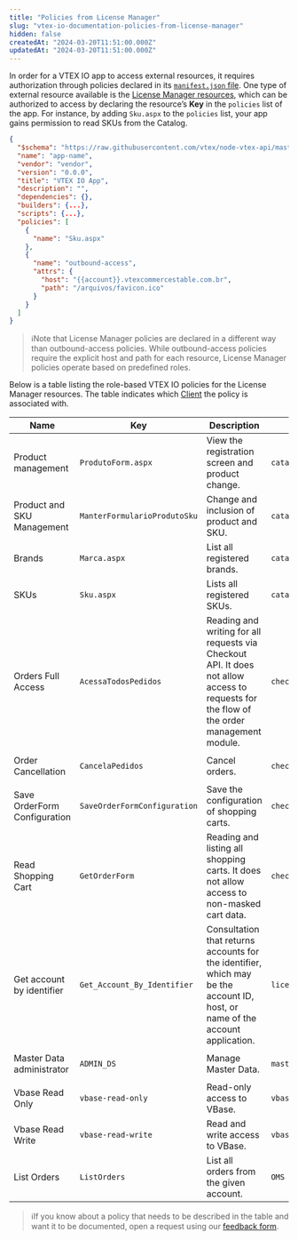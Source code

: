 ```yaml
---
title: "Policies from License Manager"
slug: "vtex-io-documentation-policies-from-license-manager"
hidden: false
createdAt: "2024-03-20T11:51:00.000Z"
updatedAt: "2024-03-20T11:51:00.000Z"
---
```

In order for a  VTEX IO app to access external resources, it requires authorization through policies declared in its [`manifest.json` file](https://developers.vtex.com/docs/guides/vtex-io-documentation-manifest). One type of external resource available is the [License Manager resources](https://help.vtex.com/en/tutorial/license-manager-resources--3q6ztrC8YynQf6rdc6euk3), which can be authorized to access by declaring the resource’s **Key** in the `policies` list of the app. For instance, by adding `Sku.aspx` to the `policies` list,  your app gains permission to read SKUs from the Catalog.

```json
{
  "$schema": "https://raw.githubusercontent.com/vtex/node-vtex-api/master/gen/manifest.schema",
  "name": "app-name",
  "vendor": "vendor",
  "version": "0.0.0",
  "title": "VTEX IO App",
  "description": "",
  "dependencies": {},
  "builders": {...},
  "scripts": {...},
  "policies": [
    {
      "name": "Sku.aspx"
    },
    {
      "name": "outbound-access",
      "attrs": {
        "host": "{{account}}.vtexcommercestable.com.br",
        "path": "/arquivos/favicon.ico"
      }
    }
  ]
}
```

>ℹNote that License Manager policies are declared in a different way than outbound-access policies. While outbound-access policies require the explicit host and path for each resource, License Manager policies operate based on predefined roles.

Below is a table listing the role-based VTEX IO policies for the License Manager resources. The table indicates which [Client](https://developers.vtex.com/docs/guides/vtex-io-documentation-clients) the policy is associated with.

<table>
    <thead>
        <tr>
            <th>Name</th>
            <th>Key</th>
            <th>Description</th>
            <th>Client</th>
            <th>Resources</th>
        </tr>
    </thead>
    <tbody>
        <tr>
            <td>Product management</td>
            <td><code>ProdutoForm.aspx</code>
            </td>
            <td>View the registration screen and product change.</td>
            <td><code>catalog</code>
            </td>
            <td>
                <ul>
                    <li><code>{{account}}.vtexcommercestable.com.br/api/catalog_system/pvt/products/*</code>
                    </li>
                </ul>
            </td>
        </tr>
        <tr>
            <td>Product and SKU Management</td>
            <td><code>ManterFormularioProdutoSku</code>
            </td>
            <td>Change and inclusion of product and SKU.</td>
            <td><code>catalog</code>
            </td>
            <td>
                <ul>
                    <li><code>{{account}}.vtexcommercestable.com.br/api/catalog_system/pvt/products/*</code>
                    </li>
                </ul>
            </td>
        </tr>
        <tr>
            <td>Brands</td>
            <td><code>Marca.aspx</code>
            </td>
            <td>List all registered brands.</td>
            <td><code>catalog</code>
            </td>
            <td>
                <ul>
                    <li><code>{{account}}.vtexcommercestable.com.br/api/catalog_system/pvt/brand/list</code>
                    </li>
                </ul>
            </td>
        </tr>
        <tr>
            <td>SKUs</td>
            <td><code>Sku.aspx</code>
            </td>
            <td>Lists all registered SKUs.</td>
            <td><code>catalog</code>
            </td>
            <td>
                <ul>
                    <li><code>{{account}}.vtexcommercestable.com.br/api/catalog_system/pvt/sku/*</code>
                    </li>
                </ul>
            </td>
        </tr>
        <tr>
            <td>Orders Full Access</td>
            <td><code>AcessaTodosPedidos</code>
            </td>
            <td>Reading and writing for all requests via Checkout API. It does not allow access to requests for the flow of the order management module.</td>
            <td><code>checkout</code>
            </td>
            <td>
                <ul>
                    <li><code>{{account}}.vtexcommercestable.com.br/api/oms/pvt/orders/*</code>
                    </li>
                </ul>
            </td>
        </tr>
        <tr>
            <td>Order Cancellation</td>
            <td><code>CancelaPedidos</code>
            </td>
            <td>Cancel orders.</td>
            <td><code>checkout</code>
            </td>
            <td>
                <ul>
                    <li><code>/api/oms/pvt/orders/{{orderId}}/cancel</code>
                    </li>
                </ul>
            </td>
        </tr>
        <tr>
            <td>Save OrderForm Configuration</td>
            <td><code>SaveOrderFormConfiguration</code>
            </td>
            <td>Save the configuration of shopping carts.</td>
            <td><code>checkout</code>
            </td>
            <td>
                <ul>
                    <li><code>/api/checkout/pvt/configuration/orderform</code>
                    </li>
                </ul>
            </td>
        </tr>
        <tr>
            <td>Read Shopping Cart</td>
            <td><code>GetOrderForm</code>
            </td>
            <td>Reading and listing all shopping carts. It does not allow access to non-masked cart data.</td>
            <td><code>checkout</code>
            </td>
            <td>
                <ul>
                    <li><code>/api/checkout/pub/orderform/{{orderFormId}}</code>
                    </li>
                </ul>
            </td>
        </tr>
        <tr>
            <td>Get account by identifier</td>
            <td><code>Get_Account_By_Identifier</code>
            </td>
            <td>Consultation that returns accounts for the identifier, which may be the account ID, host, or name of the account application.</td>
            <td><code>licenseManager</code>
            </td>
            <td>
                <ul>
                    <li><code>/api/license-manager/account</code>
                    </li>
                    <li><code>/api/license-manager/pvt/accounts/*</code>
                    </li>
                    <li><code>/api/pvt/accounts/*</code>
                    </li>
                    <li><code>/api/site/pvt/accounts/*</code>
                    </li>
                    <li><code>/api/license-manager/site/pvt/accounts/*</code>
                    </li>
                </ul>
            </td>
        </tr>
        <tr>
            <td>Master Data administrator</td>
            <td><code>ADMIN_DS</code>
            </td>
            <td>Manage Master Data.</td>
            <td><code>masterData</code>
            </td>
            <td>
                <ul>
                    <li><code>{{account}}.vtexcommercestable.com.br/*</code>
                    </li>
                </ul>
            </td>
        </tr>
        <tr>
            <td>Vbase Read Only</td>
            <td><code>vbase-read-only</code>
            </td>
            <td>Read-only access to VBase.</td>
            <td><code>vbase</code>
            </td>
            <td>
                <ul>
                    <li><code>/buckets/*</code>
                    </li>
                </ul>
            </td>
        </tr>
        <tr>
            <td>Vbase Read Write</td>
            <td><code>vbase-read-write</code>
            </td>
            <td>Read and write access to VBase.</td>
            <td><code>vbase</code>
            </td>
            <td>
                <ul>
                    <li><code>/buckets/*</code>
                    </li>
                </ul>
            </td>
        </tr>
        <tr>
            <td>List Orders</td>
            <td><code>ListOrders</code>
            </td>
            <td>List all orders from the given account.</td>
            <td><code>OMS</code>
            </td>
            <td>
                <ul>
                    <li><code>/api/oms/pvt/orders</code>
                    </li>
                </ul>
            </td>
        </tr>
    </tbody>
</table>

>ℹIf you know about a policy that needs to be described in the table and want it to be documented, open a request using our [feedback form](https://docs.google.com/forms/d/e/1FAIpQLSfmnotPvPjw-SjiE7lt2Nt3RQgNUe10ixXZmuO2v9enOJReoQ/viewform).
